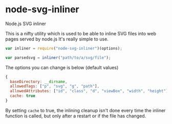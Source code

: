 node-svg-inliner
================

Node.js SVG inliner

This is a nifty utility which is used to be able to inline SVG files into web pages served by node.js
It's really simple to use.

```javascript
var inliner = require("node-svg-inliner")(options);

var parsedsvg = inliner("path/to/a/svg/file");
```

The options you can change is below (default values)
```javascript
{
  baseDirectory: __dirname,
  allowedTags: ["p", "svg", "g", "path"],
  allowedAttributes: ["id", "class", "d", "viewBox", "width", "height"],
  cache: true
}
```

By setting ``cache`` to true, the inlining cleanup isn't done every time the inliner function is called, but only after a restart or if the file has changed.
